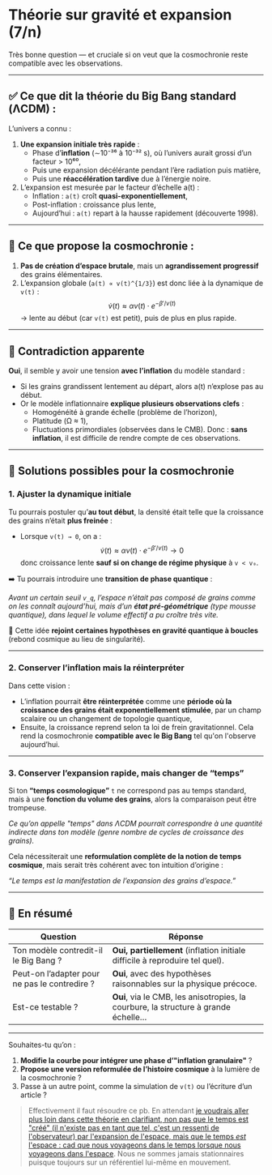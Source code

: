 # Théorie sur gravité et expansion (7/n)

Très bonne question — et cruciale si on veut que la cosmochronie reste compatible avec les observations.

---
## ✅ Ce que dit la théorie du Big Bang standard (ΛCDM) :

L’univers a connu :
1. **Une expansion initiale très rapide** :
    - Phase d’**inflation** (∼10⁻³⁶ à 10⁻³² s), où l’univers aurait grossi d’un facteur > 10⁶⁰,
    - Puis une expansion décélérante pendant l’ère radiation puis matière,
    - Puis une **réaccélération tardive** due à l’énergie noire.
1. L’expansion est mesurée par le facteur d’échelle a(t) :
    - Inflation : `a(t)` croît **quasi-exponentiellement**,
    - Post-inflation : croissance plus lente,
    - Aujourd’hui : `a(t)` repart à la hausse rapidement (découverte 1998).
---
## 🔄 Ce que propose la cosmochronie :

1. **Pas de création d’espace brutale**, mais un **agrandissement progressif** des grains élémentaires.
1. L’expansion globale (`a(t) ∝ v(t)^{1/3}`) est donc liée à la dynamique de `v(t)` :
   $$
   \dot v(t)\approx\alpha v(t)\cdot e^{-\beta'/v(t)}
   $$
   → lente au début (car `v(t)` est petit), puis de plus en plus rapide.

---

## 🤔 Contradiction apparente

**Oui**, il semble y avoir une tension **avec l’inflation** du modèle standard :

- Si les grains grandissent lentement au départ, alors a(t) n’explose pas au début.
- Or le modèle inflationnaire **explique plusieurs observations clefs** :
    - Homogénéité à grande échelle (problème de l’horizon),
    - Platitude (Ω ≈ 1),
    - Fluctuations primordiales (observées dans le CMB).
      Donc : **sans inflation**, il est difficile de rendre compte de ces observations.

---
## 🚧 Solutions possibles pour la cosmochronie

### 1. Ajuster la dynamique initiale

Tu pourrais postuler qu’**au tout début**, la densité était telle que la croissance des grains n’était **plus freinée** :

- Lorsque `v(t) → 0`, on a :
  $$
  \dot v(t)\approx\alpha v(t)\cdot e^{-\beta'/v(t)}\rightarrow 0
  $$
  donc croissance lente **sauf si on change de régime physique** à `v < v₀`.

➡️ Tu pourrais introduire une **transition de phase quantique** :

_Avant un certain seuil `v_q`, l’espace n’était pas composé de grains comme on les connaît aujourd’hui, mais d’un **état pré-géométrique** (type mousse quantique), dans lequel le volume effectif a pu croître très vite._

🧠 Cette idée **rejoint certaines hypothèses en gravité quantique à boucles** (rebond cosmique au lieu de singularité).

---

### 2. Conserver l’inflation mais la réinterpréter

Dans cette vision :

- L’inflation pourrait **être réinterprétée** comme une **période où la croissance des grains était exponentiellement stimulée**, par un champ scalaire ou un changement de topologie quantique,
- Ensuite, la croissance reprend selon ta loi de frein gravitationnel.
  Cela rend la cosmochronie **compatible avec le Big Bang** tel qu'on l'observe aujourd’hui.

---

### 3. Conserver l’expansion rapide, mais changer de “temps”

Si ton **“temps cosmologique”** `t` ne correspond pas au temps standard, mais à une **fonction du volume des grains**, alors la comparaison peut être trompeuse.

_Ce qu’on appelle "temps" dans ΛCDM pourrait correspondre à une quantité indirecte dans ton modèle (genre nombre de cycles de croissance des grains)._

Cela nécessiterait une **reformulation complète de la notion de temps cosmique**, mais serait très cohérent avec ton intuition d’origine :

_“Le temps est la manifestation de l’expansion des grains d’espace.”_

---

## 🧩 En résumé

| Question                                      | Réponse                                                                            |
|-----------------------------------------------|------------------------------------------------------------------------------------|
| Ton modèle contredit-il le Big Bang ?         | **Oui, partiellement** (inflation initiale difficile à reproduire tel quel).       |
| Peut-on l’adapter pour ne pas le contredire ? | **Oui**, avec des hypothèses raisonnables sur la physique précoce.                 |
| Est-ce testable ?                             | **Oui**, via le CMB, les anisotropies, la courbure, la structure à grande échelle… |

---
Souhaites-tu qu’on :

1. **Modifie la courbe pour intégrer une phase d’"inflation granulaire"** ?
1. **Propose une version reformulée de l’histoire cosmique** à la lumière de la cosmochronie ?
1. Passe à un autre point, comme la simulation de `v(t)` ou l’écriture d’un article ?

> Effectivement il faut résoudre ce pb. En attendant [je voudrais aller plus loin dans cette théorie en clarifiant, non pas que le temps est "créé" (il n'existe pas en tant que tel, c'est un ressenti de l'observateur) par l'expansion de l'espace, mais que le temps *est* l'espace : cad que nous voyageons dans le temps lorsque nous voyageons dans l'espace](../08/time-is-space.md). Nous ne sommes jamais stationnaires puisque toujours sur un référentiel lui-même en mouvement.
